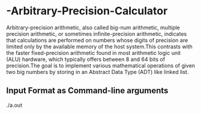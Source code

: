 # -Arbitrary-Precision-Calculator
Arbitrary-precision arithmetic, also called big-num arithmetic, multiple precision arithmetic, or sometimes infinite-precision arithmetic, indicates that calculations are performed on numbers whose digits of precision are limited only by the available memory of the host system.This contrasts with the faster fixed-precision arithmetic found in most arithmetic logic unit (ALU) hardware, which typically offers between 8 and 64 bits of precision.The goal is to implement various mathematical operations of given two big numbers by storing in an Abstract Data Type (ADT) like linked list.
## Input Format as Command-line arguments
./a.out <operand1> <operator> <operand2>

 
